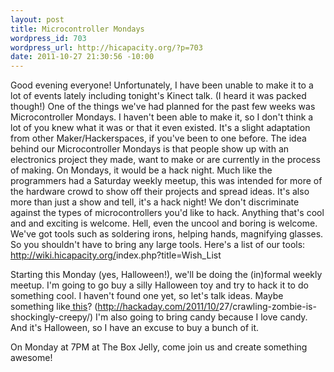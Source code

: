 ```yaml
--- 
layout: post
title: Microcontroller Mondays
wordpress_id: 703
wordpress_url: http://hicapacity.org/?p=703
date: 2011-10-27 21:30:56 -10:00
---
```

Good evening everyone! Unfortunately, I have been unable to make it to a lot of events lately including tonight's Kinect talk. (I heard it was packed though!) One of the things we've had planned for the past few weeks was Microcontroller Mondays. I haven't been able to make it, so I don't think a lot of you knew what it was or that it even existed. It's a slight adaptation from other Maker/Hackerspaces, if you've been to one before.
The idea behind our Microcontroller Mondays is that people show up with an electronics project they made, want to make or are currently in the process of making. On Mondays, it would be a hack night. Much like the programmers had a Saturday weekly meetup, this was intended for more of the hardware crowd to show off their projects and spread ideas. It's also more than just a show and tell, it's a hack night! We don't discriminate against the types of microcontrollers you'd like to hack. Anything that's cool and and exciting is welcome. Hell, even the uncool and boring is welcome.
We've got tools such as soldering irons, helping hands, magnifying glasses. So you shouldn't have to bring any large tools. Here's a list of our tools: <a href="http://wiki.hicapacity.org/index.php?title=Wish_List" target="_blank">http://wiki.hicapacity.org/<wbr>index.php?title=Wish_List</wbr></a>

Starting this Monday (yes, Halloween!), we'll be doing the (in)formal weekly meetup. I'm going to go buy a silly Halloween toy and try to hack it to do something cool. I haven't found one yet, so let's talk ideas. Maybe something like<a href="http://hackaday.com/2011/10/27/crawling-zombie-is-shockingly-creepy/" target="_blank"> this</a>? (<a href="http://hackaday.com/2011/10/27/crawling-zombie-is-shockingly-creepy/" target="_blank">http://hackaday.com/2011/10/<wbr>27/crawling-zombie-is-<wbr>shockingly-creepy/</wbr></wbr></a>)
I'm also going to bring candy because I love candy. And it's Halloween, so I have an excuse to buy a bunch of it.

On Monday at 7PM at The Box Jelly, come join us and create something awesome!
